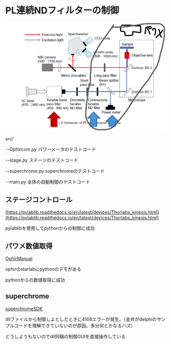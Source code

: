 # PL連続NDフィルターの制御
![overview](docs/fig1.png)

src/

--Ophircom.py パワーメータのテストコード

--stage.py ステージのテストコード

--superchrome.py superchromeのテストコード

--main.py 全体の自動制御のテストコード

## ステージコントロール

[https://pylablib.readthedocs.io/en/latest/devices/Thorlabs_kinesis.html](https://pylablib.readthedocs.io/en/latest/devices/Thorlabs_kinesis.html)

pylablibを使用してpythonからの制御に成功

## パワメ数値取得
[OphirManual](docs/OphirLMMeasurement_COM_Object_0.pdf)

ophirのstarlabにpythonのデモがある

pythonからの数値取得に成功

## superchrome
[superchromeSDK](docs/SuperChromeSDK.pdf)

dllファイルから制御しよとしたときに4108エラーが発生。（金井がdelphiのサンプルコードを理解できていないのが原因。多分何とかなるハズ）

どうしようもないのでdll同梱の制御GUIを直接操作している
